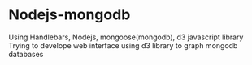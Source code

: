 # Nodejs-mongodb
Using Handlebars, Nodejs, mongoose(mongodb), d3 javascript library
Trying to develope web interface using d3 library to graph mongodb databases
